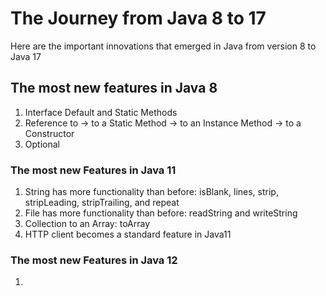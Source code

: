 # The Journey from Java 8 to 17

Here are the important innovations that emerged in Java from version 8 to Java 17

## The most new features in Java 8

1. Interface Default and Static Methods
2. Reference to -> to a Static Method -> to an Instance Method -> to a Constructor
3. Optional<T>

### The most new Features in Java 11

1. String has more functionality than before: isBlank, lines, strip, stripLeading, stripTrailing, and repeat
2. File has more functionality than before: readString and writeString
3. Collection to an Array: toArray
4. HTTP client becomes a standard feature in Java11

### The most new Features in Java 12

1. 